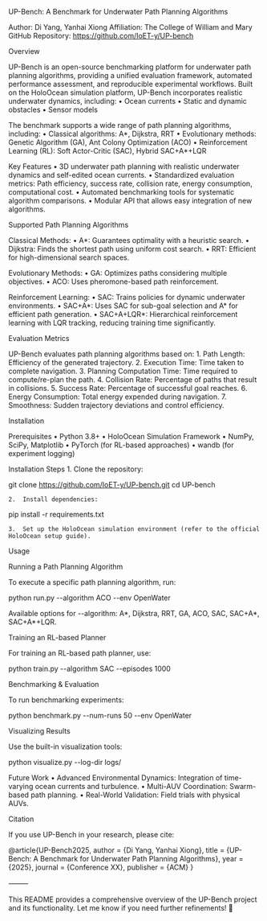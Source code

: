 UP-Bench: A Benchmark for Underwater Path Planning Algorithms

Author: Di Yang, Yanhai Xiong
Affiliation: The College of William and Mary
GitHub Repository: https://github.com/IoET-y/UP-bench

Overview

UP-Bench is an open-source benchmarking platform for underwater path planning algorithms, providing a unified evaluation framework, automated performance assessment, and reproducible experimental workflows. Built on the HoloOcean simulation platform, UP-Bench incorporates realistic underwater dynamics, including:
	•	Ocean currents
	•	Static and dynamic obstacles
	•	Sensor models

The benchmark supports a wide range of path planning algorithms, including:
	•	Classical algorithms: A*, Dijkstra, RRT
	•	Evolutionary methods: Genetic Algorithm (GA), Ant Colony Optimization (ACO)
	•	Reinforcement Learning (RL): Soft Actor-Critic (SAC), Hybrid SAC+A*+LQR

Key Features
	•	3D underwater path planning with realistic underwater dynamics and self-edited ocean currents.
	•	Standardized evaluation metrics: Path efficiency, success rate, collision rate, energy consumption, computational cost.
	•	Automated benchmarking tools for systematic algorithm comparisons.
	•	Modular API that allows easy integration of new algorithms.

Supported Path Planning Algorithms

Classical Methods:
	•	A*: Guarantees optimality with a heuristic search.
	•	Dijkstra: Finds the shortest path using uniform cost search.
	•	RRT: Efficient for high-dimensional search spaces.

Evolutionary Methods:
	•	GA: Optimizes paths considering multiple objectives.
	•	ACO: Uses pheromone-based path reinforcement.

Reinforcement Learning:
	•	SAC: Trains policies for dynamic underwater environments.
	•	SAC+A*: Uses SAC for sub-goal selection and A* for efficient path generation.
	•	SAC+A+LQR*: Hierarchical reinforcement learning with LQR tracking, reducing training time significantly.

Evaluation Metrics

UP-Bench evaluates path planning algorithms based on:
	1.	Path Length: Efficiency of the generated trajectory.
	2.	Execution Time: Time taken to complete navigation.
	3.	Planning Computation Time: Time required to compute/re-plan the path.
	4.	Collision Rate: Percentage of paths that result in collisions.
	5.	Success Rate: Percentage of successful goal reaches.
	6.	Energy Consumption: Total energy expended during navigation.
	7.	Smoothness: Sudden trajectory deviations and control efficiency.

Installation

Prerequisites
	•	Python 3.8+
	•	HoloOcean Simulation Framework
	•	NumPy, SciPy, Matplotlib
	•	PyTorch (for RL-based approaches)
	•	wandb (for experiment logging)

Installation Steps
	1.	Clone the repository:

git clone https://github.com/IoET-y/UP-bench.git
cd UP-bench


	2.	Install dependencies:

pip install -r requirements.txt


	3.	Set up the HoloOcean simulation environment (refer to the official HoloOcean setup guide).

Usage

Running a Path Planning Algorithm

To execute a specific path planning algorithm, run:

python run.py --algorithm ACO --env OpenWater

Available options for --algorithm: A*, Dijkstra, RRT, GA, ACO, SAC, SAC+A*, SAC+A*+LQR.

Training an RL-based Planner

For training an RL-based path planner, use:

python train.py --algorithm SAC --episodes 1000

Benchmarking & Evaluation

To run benchmarking experiments:

python benchmark.py --num-runs 50 --env OpenWater

Visualizing Results

Use the built-in visualization tools:

python visualize.py --log-dir logs/

Future Work
	•	Advanced Environmental Dynamics: Integration of time-varying ocean currents and turbulence.
	•	Multi-AUV Coordination: Swarm-based path planning.
	•	Real-World Validation: Field trials with physical AUVs.

Citation

If you use UP-Bench in your research, please cite:

@article{UP-Bench2025,
  author = {Di Yang, Yanhai Xiong},
  title = {UP-Bench: A Benchmark for Underwater Path Planning Algorithms},
  year = {2025},
  journal = {Conference XX},
  publisher = {ACM}
}



⸻

This README provides a comprehensive overview of the UP-Bench project and its functionality. Let me know if you need further refinements! 🚀

